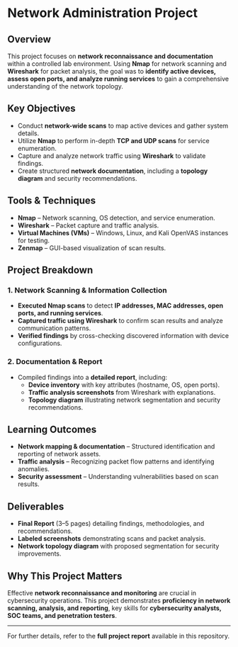 # Network Administration Project

## Overview
This project focuses on **network reconnaissance and documentation** within a controlled lab environment. Using **Nmap** for network scanning and **Wireshark** for packet analysis, the goal was to **identify active devices, assess open ports, and analyze running services** to gain a comprehensive understanding of the network topology.

## Key Objectives
- Conduct **network-wide scans** to map active devices and gather system details.
- Utilize **Nmap** to perform in-depth **TCP and UDP scans** for service enumeration.
- Capture and analyze network traffic using **Wireshark** to validate findings.
- Create structured **network documentation**, including a **topology diagram** and security recommendations.

## Tools & Techniques
- **Nmap** – Network scanning, OS detection, and service enumeration.
- **Wireshark** – Packet capture and traffic analysis.
- **Virtual Machines (VMs)** – Windows, Linux, and Kali OpenVAS instances for testing.
- **Zenmap** – GUI-based visualization of scan results. 

## Project Breakdown

### 1. Network Scanning & Information Collection
- **Executed Nmap scans** to detect **IP addresses, MAC addresses, open ports, and running services**.
- **Captured traffic using Wireshark** to confirm scan results and analyze communication patterns.
- **Verified findings** by cross-checking discovered information with device configurations.

### 2. Documentation & Report
- Compiled findings into a **detailed report**, including:
  - **Device inventory** with key attributes (hostname, OS, open ports).
  - **Traffic analysis screenshots** from Wireshark with explanations.
  - **Topology diagram** illustrating network segmentation and security recommendations.

## Learning Outcomes
- **Network mapping & documentation** – Structured identification and reporting of network assets.
- **Traffic analysis** – Recognizing packet flow patterns and identifying anomalies.
- **Security assessment** – Understanding vulnerabilities based on scan results.

## Deliverables
- **Final Report** (3–5 pages) detailing findings, methodologies, and recommendations.
- **Labeled screenshots** demonstrating scans and packet analysis.
- **Network topology diagram** with proposed segmentation for security improvements.

## Why This Project Matters
Effective **network reconnaissance and monitoring** are crucial in cybersecurity operations. This project demonstrates **proficiency in network scanning, analysis, and reporting**, key skills for **cybersecurity analysts, SOC teams, and penetration testers**.

---

For further details, refer to the **full project report** available in this repository.